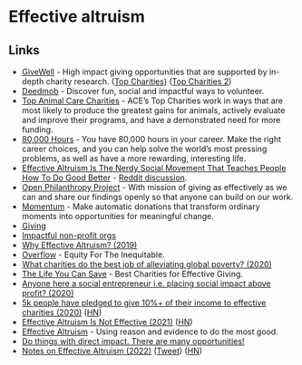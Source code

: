 # Effective altruism


## Links

- [GiveWell](https://www.givewell.org) - High impact giving opportunities that are supported by in-depth charity research. ([Top Charities](https://www.givewell.org/charities/top-charities)) ([Top Charities 2](https://app.effectivealtruism.org/funds/partners/givewell))
- [Deedmob](https://www.deedmob.com/) - Discover fun, social and impactful ways to volunteer.
- [Top Animal Care Charities](https://animalcharityevaluators.org/donation-advice/recommended-charities/) - ACE’s Top Charities work in ways that are most likely to produce the greatest gains for animals, actively evaluate and improve their programs, and have a demonstrated need for more funding.
- [80,000 Hours](https://80000hours.org/) - You have 80,000 hours in your career. Make the right career choices, and you can help solve the world’s most pressing problems, as well as have a more rewarding, interesting life.
- [Effective Altruism Is The Nerdy Social Movement That Teaches People How To Do Good Better](https://www.forbes.com/sites/davidebanis/2018/11/15/effective-altruism-is-the-nerdy-social-movement-that-teaches-people-how-to-do-good-better/#5fbf5226666c) - [Reddit discussion](https://www.reddit.com/r/philosophy/comments/9xyjee/effective_altruism_is_the_nerdy_social_movement/).
- [Open Philanthropy Project](https://www.openphilanthropy.org/) - With mission of giving as effectively as we can and share our findings openly so that anyone can build on our work.
- [Momentum](https://givemomentum.com/) - Make automatic donations that transform ordinary moments into opportunities for meaningful change.
- [Giving](https://www.benkuhn.net/ea/)
- [Impactful non-profit orgs](https://dev.to/devteam/today-is-earth-day-devs-can-have-an-impact-f81)
- [Why Effective Altruism? (2019)](https://www.elilifland.com/2019/08/03/Why-Effective-Altruism/)
- [Overflow](https://overflow.co/) - Equity For The Inequitable.
- [What charities do the best job of alleviating global poverty? (2020)](https://www.reddit.com/r/AskEconomics/comments/hq7d30/what_charities_do_the_best_job_of_alleviating/)
- [The Life You Can Save](https://www.thelifeyoucansave.org/) - Best Charities for Effective Giving.
- [Anyone here a social entrepreneur i.e. placing social impact above profit? (2020)](https://news.ycombinator.com/item?id=24168902)
- [5k people have pledged to give 10%+ of their income to effective charities (2020)](https://www.givingwhatwecan.org/post/2020/09/5000-people-have-pledged/) ([HN](https://news.ycombinator.com/item?id=24604594))
- [Effective Altruism Is Not Effective (2021)](http://www.philosophersbeard.org/2021/04/effective-altruism-is-not-effective.html) ([HN](https://news.ycombinator.com/item?id=26813763))
- [Effective Altruism](https://www.effectivealtruism.org/) - Using reason and evidence to do the most good.
- [Do things with direct impact. There are many opportunities!](https://twitter.com/ben_j_todd/status/1491038776159657986)
- [Notes on Effective Altruism (2022)](https://michaelnotebook.com/eanotes/) ([Tweet](https://twitter.com/michael_nielsen/status/1532537180525973505)) ([HN](https://news.ycombinator.com/item?id=31609325))
